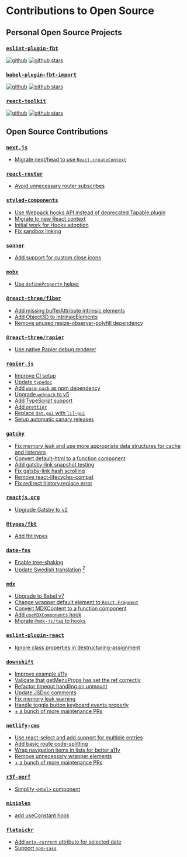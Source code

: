 # Contributions to Open Source

## Personal Open Source Projects

### [`eslint-plugin-fbt`](https://github.com/alexandernanberg/eslint-plugin-fbt)

[![github](https://img.shields.io/github/package-json/v/alexandernanberg/eslint-plugin-fbt)](https://github.com/alexandernanberg/eslint-plugin-fbt)
[![github stars](https://img.shields.io/github/stars/alexandernanberg/eslint-plugin-fbt)](https://github.com/alexandernanberg/eslint-plugin-fbt)

### [`babel-plugin-fbt-import`](https://github.com/alexandernanberg/babel-plugin-fbt-import)

[![github](https://img.shields.io/github/package-json/v/alexandernanberg/babel-plugin-fbt-import)](https://github.com/alexandernanberg/babel-plugin-fbt-import)
[![github stars](https://img.shields.io/github/stars/alexandernanberg/babel-plugin-fbt-import)](https://github.com/alexandernanberg/babel-plugin-fbt-import)

### [`react-toolkit`](https://github.com/alexandernanberg/react-toolkit)

[![github](https://img.shields.io/github/package-json/v/alexandernanberg/react-toolkit)](https://github.com/alexandernanberg/react-toolkit)
[![github stars](https://img.shields.io/github/stars/alexandernanberg/react-toolkit)](https://github.com/alexandernanberg/react-toolkit)

## Open Source Contributions

### [`next.js`](https://github.com/vercel/next.js)

- [Migrate next/head to use `React.createContext`](https://github.com/vercel/next.js/pull/6038)

### [`react-router`](https://github.com/remix-run/react-router)

- [Avoid unnecessary router subscribes](https://github.com/remix-run/react-router/pull/10400)

### [`styled-components`](https://github.com/gatsbyjs/gatsby)

- [Use Webpack hooks API instead of deprecated Tapable.plugin](https://github.com/styled-components/styled-components/pull/2355)
- [Migrate to new React context](https://github.com/styled-components/styled-components/pull/1894)
- [Initial work for Hooks adoption](https://github.com/styled-components/styled-components/pull/2349)
- [Fix sandbox linking](https://github.com/styled-components/styled-components/pull/3822)

### [`sonner`](https://github.com/emilkowalski/sonner)

- [Add support for custom close icons](https://github.com/emilkowalski/sonner/pull/481)

### [`mobx`](https://github.com/mobxjs/mobx)

- [Use `defineProperty` helper](https://github.com/mobxjs/mobx/pull/3629)

### [`@react-three/fiber`](https://github.com/pmndrs/react-three-fiber)

- [Add missing bufferAttribute intrinsic elements](https://github.com/pmndrs/react-three-fiber/pull/2102)
- [Add Object3D to IntrinsicElements](https://github.com/pmndrs/react-three-fiber/pull/2099)
- [Remove unused resize-observer-polyfill dependency](https://github.com/pmndrs/react-three-fiber/pull/2044)

### [`@react-three/rapier`](https://github.com/pmndrs/react-three-rapier)

- [Use native Rapier debug renderer](https://github.com/pmndrs/react-three-rapier/pull/146)

### [`rapier.js`](https://github.com/dimforge/rapier.js)

- [Improve CI setup](https://github.com/dimforge/rapier.js/pull/115)
- [Update `typedoc`](https://github.com/dimforge/rapier.js/pull/117)
- [Add `wasm-pack` as npm dependency](https://github.com/dimforge/rapier.js/pull/123)
- [Upgrade `webpack` to v5](https://github.com/dimforge/rapier.js/pull/127)
- [Add TypeScript support](https://github.com/dimforge/rapier.js/pull/128)
- [Add `prettier`](https://github.com/dimforge/rapier.js/pull/97)
- [Replace `dat.gui` with `lil-gui`](https://github.com/dimforge/rapier.js/pull/126)
- [Setup automatic canary releases](https://github.com/dimforge/rapier.js/pull/114)

### [`gatsby`](https://github.com/gatsbyjs/gatsby)

- [Fix memory leak and use more appropriate data structures for cache and listeners](https://github.com/gatsbyjs/gatsby/pull/10278)
- [Convert default-html to a function component](https://github.com/gatsbyjs/gatsby/pull/11146)
- [Add gatsby-link snapshot testing](https://github.com/gatsbyjs/gatsby/pull/7090)
- [Fix gatsby-link hash scrolling](https://github.com/gatsbyjs/gatsby/pull/7077)
- [Remove react-lifecycles-compat](https://github.com/gatsbyjs/gatsby/pull/7070)
- [Fix redirect history.replace error](https://github.com/gatsbyjs/gatsby/pull/7018)

### [`reactjs.org`](https://github.com/reactjs/reactjs.org)

- [Upgrade Gatsby to v2](https://github.com/reactjs/reactjs.org/pull/1104)

### [`@types/fbt`](https://github.com/DefinitelyTyped/DefinitelyTyped/tree/master/types/fbt)

- [Add fbt types](https://github.com/DefinitelyTyped/DefinitelyTyped/pull/52656)

### [`date-fns`](https://github.com/date-fns/date-fns)

- [Enable tree-shaking](https://github.com/date-fns/date-fns/pull/711)
- [Update Swedish translation](https://github.com/date-fns/date-fns/pull/749) [<sup>2</sup>](https://github.com/date-fns/date-fns/pull/570)

### [`mdx`](https://github.com/mdx-js/mdx/)

- [Upgrade to Babel v7](https://github.com/mdx-js/mdx/pull/494)
- [Change wrapper default element to `React.Fragment`](https://github.com/mdx-js/mdx/pull/470)
- [Convert MDXContent to a function component](https://github.com/mdx-js/mdx/pull/427)
- [Add `useMDXComponents` hook](https://github.com/mdx-js/mdx/pull/440)
- [Migrate `@mdx-js/tag` to hooks](https://github.com/mdx-js/mdx/pull/417)

### [`eslint-plugin-react`](https://github.com/yannickcr/eslint-plugin-react/)

- [Ignore class properties in destructuring-assignment](https://github.com/yannickcr/eslint-plugin-react/pull/1909)

### [`downshift`](https://github.com/downshift-js/downshift)

- [Improve example a11y](https://github.com/downshift-js/downshift/pull/554)
- [Validate that getMenuProps has set the ref correctly](https://github.com/downshift-js/downshift/pull/525)
- [Refactor timeout handling on unmount](https://github.com/downshift-js/downshift/pull/517)
- [Update JSDoc comments](https://github.com/downshift-js/downshift/pull/514)
- [Fix memory leak warning](https://github.com/downshift-js/downshift/pull/479)
- [Handle toggle button keyboard events properly](https://github.com/downshift-js/downshift/pull/484)
- [+ a bunch of more maintenance PRs](https://github.com/downshift-js/downshift/pulls?q=is%3Apr+sort%3Aupdated-desc+author%3Aalexandernanberg+is%3Amerged)

### [`netlify-cms`](https://github.com/netlify/netlify-cms)

- [Use react-select and add support for multiple entries](https://github.com/netlify/netlify-cms/pull/1936)
- [Add basic route code-splitting](https://github.com/netlify/netlify-cms/pull/1889)
- [Wrap navigation items in lists for better a11y](https://github.com/netlify/netlify-cms/pull/1903)
- [Remove unnecessary wrapper elements](https://github.com/netlify/netlify-cms/pull/1888)
- [+ a bunch of more maintenance PRs](https://github.com/netlify/netlify-cms/pulls?q=is%3Apr+sort%3Aupdated-desc+author%3Aalexandernanberg+is%3Amerged)

### [`r3f-perf`](https://github.com/utsuboco/r3f-perf)

- [Simplify `<Html>` component](https://github.com/utsuboco/r3f-perf/pull/31)

### [`miniplex`](https://github.com/hmans/miniplex)

- [add useConstant hook](https://github.com/hmans/miniplex/pull/3)

### [`flatpickr`](https://github.com/flatpickr/flatpickr)

- [Add `aria-current` attribute for selected date](https://github.com/flatpickr/flatpickr/pull/1309)
- [Support `npm-sass`](https://github.com/flatpickr/flatpickr/pull/586)
